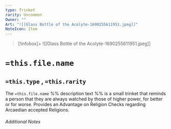 ```yaml
---
type: Trinket
rarity: Uncommon
Owner: ""
Art: "![[Glass Bottle of the Acolyte-1690255611951.jpeg]]"
NoteIcon: Item
---
```


> [!infobox]+
> ![[Glass Bottle of the Acolyte-1690255611951.jpeg]]

# `=this.file.name`
## `=this.type` , `=this.rarity`

The `=this.file.name` %% description text %% is a small trinket that reminds a person that they are always watched by those of higher power, for better or for worse.
Provides an Advantage on Religion Checks regarding Arcaedian accepted Religions.


###### Additional Notes